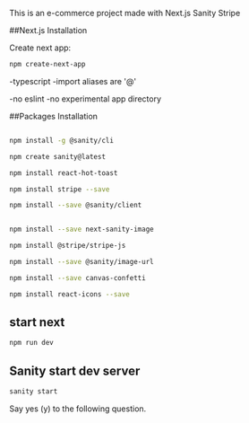 This is an e-commerce project made with Next.js Sanity Stripe

##Next.js Installation

Create next app:
```bash
npm create-next-app

```
-typescript
-import aliases are '@'

-no eslint
-no experimental app directory


##Packages Installation
```bash

npm install -g @sanity/cli

npm create sanity@latest

npm install react-hot-toast  

npm install stripe --save       

npm install --save @sanity/client


npm install --save next-sanity-image  

npm install @stripe/stripe-js 

npm install --save @sanity/image-url

npm install --save canvas-confetti  

npm install react-icons --save      


```
## start next
```bash
npm run dev

```

## Sanity start dev server
```bash
sanity start

```
Say yes (y) to the following question.
